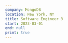 ```yaml
---
company: MongoDB
location: New York, NY
title: Software Engineer 3
start: 2023-03-01
end: null
print: true
---
```

